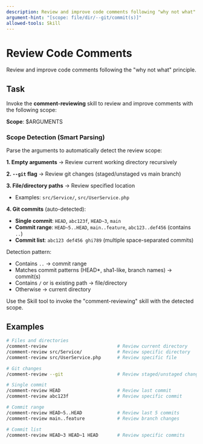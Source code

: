 ```yaml
---
description: Review and improve code comments following "why not what" principle
argument-hint: "[scope: file/dir/--git/commit(s)]"
allowed-tools: Skill
---
```


# Review Code Comments

Review and improve code comments following the "why not what" principle.

## Task

Invoke the **comment-reviewing** skill to review and improve comments with the following scope:

**Scope**: $ARGUMENTS

### Scope Detection (Smart Parsing)

Parse the arguments to automatically detect the review scope:

**1. Empty arguments** → Review current working directory recursively

**2. `--git` flag** → Review git changes (staged/unstaged vs main branch)

**3. File/directory paths** → Review specified location
   - Examples: `src/Service/`, `src/UserService.php`

**4. Git commits** (auto-detected):
   - **Single commit**: `HEAD`, `abc123f`, `HEAD~3`, `main`
   - **Commit range**: `HEAD~5..HEAD`, `main..feature`, `abc123..def456` (contains `..`)
   - **Commit list**: `abc123 def456 ghi789` (multiple space-separated commits)

Detection pattern:
- Contains `..` → commit range
- Matches commit patterns (HEAD*, sha1-like, branch names) → commit(s)
- Contains `/` or is existing path → file/directory
- Otherwise → current directory

Use the Skill tool to invoke the "comment-reviewing" skill with the detected scope.

## Examples

```bash
# Files and directories
/comment-review                          # Review current directory
/comment-review src/Service/             # Review specific directory
/comment-review src/UserService.php      # Review specific file

# Git changes
/comment-review --git                    # Review staged/unstaged changes

# Single commit
/comment-review HEAD                     # Review last commit
/comment-review abc123f                  # Review specific commit

# Commit range
/comment-review HEAD~5..HEAD             # Review last 5 commits
/comment-review main..feature            # Review branch changes

# Commit list
/comment-review HEAD~3 HEAD~1 HEAD       # Review specific commits
```
